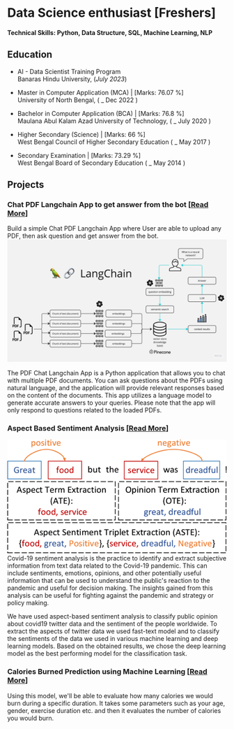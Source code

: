 # Data Science enthusiast [Freshers]

#### Technical Skills: Python, Data Structure, SQL, Machine Learning, NLP

## Education
- AI - Data Scientist Training Program                                      
  Banaras Hindu University, (_July 2023_)
  
- Master in Computer Application (MCA) |    [Marks: 76.07 %]                                      
  University of North Bengal, ( _ Dec 2022 )
  
- Bachelor in Computer Application (BCA) |    [Marks: 76.8 %]                                     
  Maulana Abul Kalam Azad University of Technology, ( _ July 2020 )
          		
- Higher Secondary (Science) |    [Marks: 66 %]                                    
  West Bengal Council of Higher Secondary Education ( _ May 2017 )
  
- Secondary Examination |     [Marks: 73.29 %]                                     
  West Bengal Board of Secondary Education ( _ May 2014 )
  

<!--
## Work Experience
**Data Scientist @ Toyota Financial Services (_June 2022 - Present_)**
- Uncovered and corrected missing step in production data pipeline which impacted over 70% of active accounts
- Redeveloped loan originations model which resulted in 50% improvement in model performance and saving 1 million dollars in potential losses
-->

## Projects
### Chat PDF Langchain App to get answer from the bot   [[Read More](https://github.com/dipankarghosh8/Chat-PDF-APP)]
Build a simple Chat PDF Langchain App where User are able to upload any PDF, then ask question and get answer from the bot.
![](/img/PDF-LangChain.jpg)

The PDF Chat Langchain App is a Python application that allows you to chat with multiple PDF documents. You can ask questions about the PDFs using natural language, and the application will provide relevant responses based on the content of the documents. This app utilizes a language model to generate accurate answers to your queries. Please note that the app will only respond to questions related to the loaded PDFs.



### Aspect Based Sentiment Analysis     [[Read More](https://github.com/dipankarghosh8/Aspect-Based-Sentiment)]
![](/img/aspect_based_sentiment_analysis.png)
Covid-19 sentiment analysis is the practice to identify and extract subjective information from text data related to the Covid-19 pandemic. This can include sentiments, emotions, opinions, and other potentially useful information that can be used to understand the public's reaction to the pandemic and useful for decision making. The insights gained from this analysis can be useful for fighting against the pandemic and strategy or policy making.

We have used aspect-based sentiment analysis to classify public opinion about covid19 twitter data and the sentiment of the people worldwide. To extract the aspects of twitter data we used fast-text model and to classify the sentiments of the data we used in various machine learning and deep learning models. Based on the obtained results, we chose the deep learning model as the best performing model for the classification task.

### Calories Burned Prediction using Machine Learning    [[Read More](https://github.com/dipankarghosh8/Calories-Burned-Prediction)]

Using this model, we'll be able to evaluate how many calories we would burn during a specific duration. It takes some parameters such as your age, gender, exercise duration etc. and then it evaluates the number of calories you would burn.


<!--  ![EEG Band Discovery](/img/aspect_based_sentiment_analysis.png)

### Decoding Physical and Cognitive Impacts of Particulate Matter Concentrations at Ultra-Fine Scales
[Publication](https://www.mdpi.com/1424-8220/22/11/4240)

Used **Matlab** to train over 100 machine learning models which estimated particulate matter concentrations based on a suite of over 300 biometric variables. We found biometric variables can be used to accurately estimate particulate matter concentrations at ultra-fine spatial scales with high fidelity (r2 = 0.91) and that smaller particles are better estimated than larger ones. Inferring environmental conditions solely from biometric measurements allows us to disentangle key interactions between the environment and the body.

![Bike Study](/img/bike_study.jpeg)

## Talks & Lectures
- Causality: The new science of an old question - GSP Seminar, Fall 2021
- Guest Lecture: Dimensionality Reduction - Big Data and Machine Learning for Scientific Discovery (PHYS 5336), Spring 2021
- Guest Lecture: Fourier and Wavelet Transforms - Scientific Computing (PHYS 5315), Fall 2020
- A Brief Introduction to Optimization - GSP Seminar, Fall 2019
- Weeks of Welcome Poster Competition - UTD, Fall 2019
- A Brief Introduction to Networks - GSP Seminar, Spring 2019

- [Data Science YouTube](https://www.youtube.com/channel/UCa9gErQ9AE5jT2DZLjXBIdA)

## Publications
1. Talebi S., Lary D.J., Wijeratne L. OH., and Lary, T. Modeling Autonomic Pupillary Responses from External Stimuli Using Machine Learning (2019). DOI: 10.26717/BJSTR.2019.20.003446
2. Wijeratne, L.O.; Kiv, D.R.; Aker, A.R.; Talebi, S.; Lary, D.J. Using Machine Learning for the Calibration of Airborne Particulate Sensors. Sensors 2020, 20, 99.
3. Lary, D.J.; Schaefer, D.; Waczak, J.; Aker, A.; Barbosa, A.; Wijeratne, L.O.H.; Talebi, S.; Fernando, B.; Sadler, J.; Lary, T.; Lary, M.D. Autonomous Learning of New Environments with a Robotic Team Employing Hyper-Spectral Remote Sensing, Comprehensive In-Situ Sensing and Machine Learning. Sensors 2021, 21, 2240. https://doi.org/10.3390/s21062240
4. Zhang, Y.; Wijeratne, L.O.H.; Talebi, S.; Lary, D.J. Machine Learning for Light Sensor Calibration. Sensors 2021, 21, 6259. https://doi.org/10.3390/s21186259
5. Talebi, S.; Waczak, J.; Fernando, B.; Sridhar, A.; Lary, D.J. Data-Driven EEG Band Discovery with Decision Trees. Preprints 2022, 2022030145 (doi: 10.20944/preprints202203.0145.v1).
6. Fernando, B.A.; Sridhar, A.; Talebi, S.; Waczak, J.; Lary, D.J. Unsupervised Blink Detection Using Eye Aspect Ratio Values. Preprints 2022, 2022030200 (doi: 10.20944/preprints202203.0200.v1).
7. Talebi, S. et al. Decoding Physical and Cognitive Impacts of PM Concentrations at Ultra-fine Scales, 29 March 2022, PREPRINT (Version 1) available at Research Square [https://doi.org/10.21203/rs.3.rs-1499191/v1]
8. Lary, D.J. et al. (2022). Machine Learning, Big Data, and Spatial Tools: A Combination to Reveal Complex Facts That Impact Environmental Health. In: Faruque, F.S. (eds) Geospatial Technology for Human Well-Being and Health. Springer, Cham. https://doi.org/10.1007/978-3-030-71377-5_12
9. Wijerante, L.O.H. et al. (2022). Advancement in Airborne Particulate Estimation Using Machine Learning. In: Faruque, F.S. (eds) Geospatial Technology for Human Well-Being and Health. Springer, Cham. https://doi.org/10.1007/978-3-030-71377-5_13

- [Data Science Blog](https://medium.com/@shawhin)
-->
